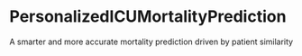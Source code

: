 # PersonalizedICUMortalityPrediction
A smarter and more accurate mortality prediction driven by patient similarity
